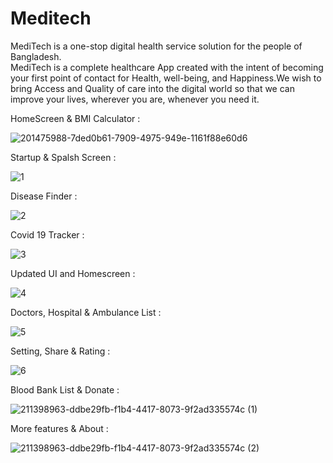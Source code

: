  # Meditech

 MediTech is a one-stop digital health service solution for the people of Bangladesh.                              
 MediTech is a complete healthcare App created with the intent of becoming your first point of
 contact for Health, well-being, and Happiness.We wish to bring Access and Quality of care into the digital world so that we can improve your lives, wherever you are, whenever you need it.

HomeScreen & BMI Calculator :

![201475988-7ded0b61-7909-4975-949e-1161f88e60d6](https://user-images.githubusercontent.com/79131390/211398963-ddbe29fb-f1b4-4417-8073-9f2ad335574c.png)

Startup & Spalsh Screen :

![1](https://user-images.githubusercontent.com/79131390/211399415-96e9dfbd-fdc7-4d8d-b170-563965f4e585.png)

Disease Finder :

![2](https://user-images.githubusercontent.com/79131390/211399583-071ce51c-bbb1-4a32-86bb-8ff491305cb2.png)

Covid 19 Tracker :

![3](https://user-images.githubusercontent.com/79131390/211399664-554c5278-8788-4e1f-85f4-9fec5971744e.png)

Updated UI and Homescreen : 

![4](https://user-images.githubusercontent.com/79131390/211399718-b8a86245-67ea-4a98-8b5a-4121f124e892.png)

Doctors, Hospital & Ambulance List :

![5](https://user-images.githubusercontent.com/79131390/211399803-60ffa905-ec7e-4945-ad88-070d98a6e8c0.png)

Setting, Share & Rating :

![6](https://user-images.githubusercontent.com/79131390/211399942-95682f6e-cfa9-42a4-ad79-a81fddbc709c.png)

Blood Bank List & Donate :

![211398963-ddbe29fb-f1b4-4417-8073-9f2ad335574c (1)](https://user-images.githubusercontent.com/79131390/233318859-f4cfa5dd-8862-4122-b22a-adf06a554c07.jpg)

More features & About :

![211398963-ddbe29fb-f1b4-4417-8073-9f2ad335574c (2)](https://user-images.githubusercontent.com/79131390/233319629-30b03998-9f7b-45dc-ab0e-86c8d3f7a143.jpg)


